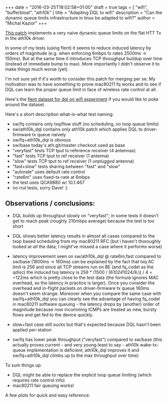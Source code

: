 +++
date = "2016-03-25T18:02:58+01:00"
draft = true
tags = [ "wifi", "bufferbloat", "ath10k" ]
title = "Adapting DQL to wifi"
description = "Can the dynamic queue limits infrastructure in linux be adapted to wifi?"
author = "Michal Kazior"
+++

[This patch](https://www.mail-archive.com/linux-wireless@vger.kernel.org/msg21594.html) implements a very naive dynamic queue limits on the flat HTT Tx in the ath10k driver.

In some of my tests (using flent) it seems to reduce induced latency by orders of magnitude (e.g. when enforcing 6mbps tx rates 2500ms -> 150ms). But at the same time it introduces TCP throughput buildup over time (instead of immediate bump to max). More importantly I didn't observe it to make things much worse (yet).

I'm not sure yet if it's worth to consider this patch for merging per se. My motivation was to have something to prove mac80211 fq works and to see if DQL can learn the proper queue limit in face of wireless rate control at all.

Here's the
[flent dataset for dql on wifi experiment](/flent/wifi/dql_for_wifi/dql.tar.tgz)
if you would like to poke around the dataset.

Here's a short description what-is-what test naming:
 - sw/fq contains only txq/flow stuff (no scheduling, no txop queue limits)
 - sw/ath10k_dql contains only ath10k patch which applies DQL to driver-firmware tx queue naively
 - sw/fq+ath10k_dql is obvious
 - sw/base today's ath.git/master checkout used as base
 - "veryfast" tests TCP tput to reference receiver (4 antennas)
 - "fast" tests TCP tput to ref receiver (1 antenna)
 - "slow" tests TCP tput to ref receiver (1 *unplugged* antenna)
 - "fast+slow" tests sharing between "fast" and "slow"
 - "autorate" uses default rate control
 - "rate6m" uses fixed-tx-rate at 6mbps
 - the test uses QCA9880 w/ 10.1.467
 - no rrul tests, sorry Dave! :)

## Observations / conclusions:

 - DQL builds up throughput slowly on "veryfast"; in some tests it
doesn't get to reach peak (roughly 210mbps average) because the test
is too short

 - DQL shows better latency results in almost all cases compared to
the txop based scheduling from my mac80211 RFC (but i haven't
thoroughly looked at *all* the data; I might've missed a case where it
performs worse)

 - latency improvement seen on sw/ath10k_dql @ rate6m,fast compared to
sw/base (1800ms -> 160ms) can be explained by the fact that txq AC
limit is 256 and since all TCP streams run on BE (and fq_codel as the
qdisc) the induced txq latency is 256 * (1500 / (6*1024*1024/8.)) / 4
= ~122ms which is pretty close to the test data (the formula ignores
MAC overhead, so the latency in practice is larger). Once you consider
the overhead and in-flight packets on driver-firmware tx queue 160ms
doesn't seem strange. Moreover when you compare the same case with
sw/fq+ath10k_dql you can clearly see the advantage of having fq_codel
in mac80211 software queuing - the latency drops by (another) order of
magnitude because now incomming ICMPs are treated as new, bursty flows
and get fed to the device quickly.

 - slow+fast case still sucks but that's expected because DQL hasn't
been applied per-station

 - sw/fq has lower peak throughput ("veryfast") compared to sw/base
(this actually proves current - and very young least to say - ath10k
wake-tx-queue implementation is deficient; ath10k_dql improves it and
sw/fq+ath10k_dql climbs up to the max throughput over time)

To sum things up:
 - DQL might be able to replace the explicit txop queue limiting
(which requires rate control info)
 - mac80211 fair queuing works!

A few plots for quick and easy reference:
